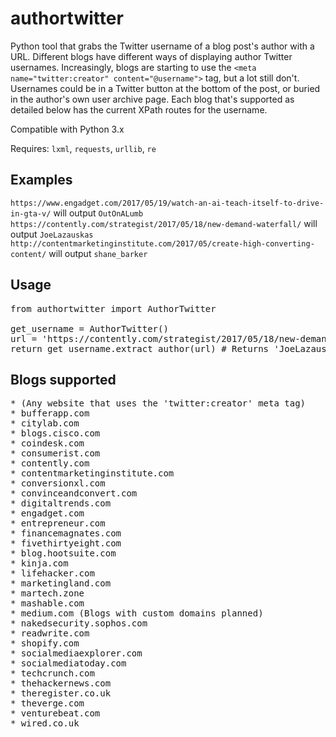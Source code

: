 # authortwitter
Python tool that grabs the Twitter username of a blog post's author with a URL.
Different blogs have different ways of displaying author Twitter usernames. Increasingly, blogs are starting to use the `<meta name="twitter:creator" content="@username">` tag, but a lot still don't. Usernames could be in a Twitter button at the bottom of the post, or buried in the author's own user archive page. Each blog that's supported as detailed below has the current XPath routes for the username.

Compatible with Python 3.x

Requires:
`lxml`, `requests`, `urllib`, `re`

## Examples
`https://www.engadget.com/2017/05/19/watch-an-ai-teach-itself-to-drive-in-gta-v/` will output `OutOnALumb`
`https://contently.com/strategist/2017/05/18/new-demand-waterfall/` will output `JoeLazauskas`
`http://contentmarketinginstitute.com/2017/05/create-high-converting-content/` will output `shane_barker`

## Usage
<pre>
from authortwitter import AuthorTwitter

get_username = AuthorTwitter()
url = 'https://contently.com/strategist/2017/05/18/new-demand-waterfall/'
return get_username.extract_author(url) # Returns 'JoeLazauskas'
</pre>

## Blogs supported
<pre>
* (Any website that uses the 'twitter:creator' meta tag)
* bufferapp.com
* citylab.com
* blogs.cisco.com
* coindesk.com
* consumerist.com
* contently.com
* contentmarketinginstitute.com
* conversionxl.com
* convinceandconvert.com
* digitaltrends.com
* engadget.com
* entrepreneur.com
* financemagnates.com
* fivethirtyeight.com
* blog.hootsuite.com
* kinja.com
* lifehacker.com
* marketingland.com
* martech.zone
* mashable.com
* medium.com (Blogs with custom domains planned)
* nakedsecurity.sophos.com
* readwrite.com
* shopify.com
* socialmediaexplorer.com
* socialmediatoday.com
* techcrunch.com
* thehackernews.com
* theregister.co.uk
* theverge.com
* venturebeat.com
* wired.co.uk
</pre>
